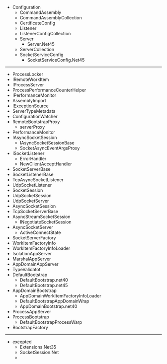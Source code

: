 - Configuration
  - CommandAssembly
  - CommandAssemblyCollection
  - CertificateConfig
  - Listener
  - ListenerConfigCollection
  - Server
    - Server.Net45
  - ServerCollection
  - SocketServiceConfig
    - SocketServiceConfig.Net45

---

- ProcessLocker
- IRemoteWorkItem
- IProcessServer
- ProcessPerformanceCounterHelper
- IPerformanceMonitor
- AssemblyImport
- IExceptionSource
- ServerTypeMetadata
- ConfigurationWatcher
- RemoteBootstrapProxy
  - serverProxy
- PerformanceMonitor
- IAsyncSocketSession
  - IAsyncSocketSessionBase
  - SocketAsyncEventArgsProxy
- ISocketListener
  - ErrorHandler
  - NewClientAcceptHandler
- SocketServerBase
- SocketListenerBase
- TcpAsyncSocketListener
- UdpSocketListener
- SocketSession
- UdpSocketSession
- UdpSocketServer
- AsyncSocketSession
- TcpSocketServerBase
- AsyncStreamSocketSession
  - INegotiateSocketSession
- AsyncSocketServer
  - ActiveConnectState
- SocketServerFactory
- WorkItemFactoryInfo
- WorkItemFactoryInfoLoader
- IsolationAppServer
- MarshalAppServer
- AppDomainAppServer
- TypeValidatot
- DefaultBootstrap
  - DefaultBootstrap.net40
  - DefaultBootstrap.net45
- AppDomainBootstrap 
  - AppDomainWorkItemFactoryInfoLoader
  - DefaultBootstrapAppDomainWrap
  - AppDomainBootstrap.net40
- ProcessAppServer
- ProcessBootstrap
  - DefaultBootstrapProcessWarp 
- BootstrapFactory
--- 


- excepted
  - Extensions.Net35
  - SocketSession.Net
  - 